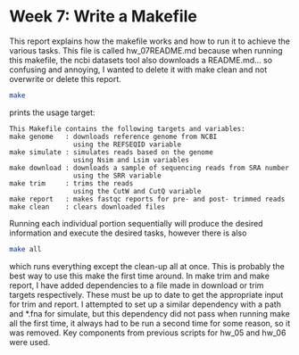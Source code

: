 # Week 7: Write a Makefile
This report explains how the makefile works and how to run it to achieve the various tasks. This file is called hw_07README.md because when running this makefile, the ncbi datasets tool also downloads a README.md... so confusing and annoying, I wanted to delete it with make clean and not overwrite or delete this report.

```bash
make
```

prints the usage target:

```
This Makefile contains the following targets and variables:
make genome   : downloads reference genome from NCBI
                using the REFSEQID variable
make simulate : simulates reads based on the genome
                using Nsim and Lsim variables
make download : downloads a sample of sequencing reads from SRA number
                using the SRR variable
make trim     : trims the reads
                using the CutW and CutQ variable
make report   : makes fastqc reports for pre- and post- trimmed reads
make clean    : clears downloaded files
```

Running each individual portion sequentially will produce the desired information and execute the desired tasks, however there is also 

```bash
make all
```
which runs everything except the clean-up all at once. This is probably the best way to use this make the first time around. In make trim and make report, I have added dependencies to a file made in download or trim targets respectively. These must be up to date to get the appropriate input for trim and report. I attempted to set up a similar dependency with a path and *.fna for simulate, but this dependency did not pass when running make all the first time, it always had to be run a second time for some reason, so it was removed. 
Key components from previous scripts for hw_05 and hw_06 were used. 